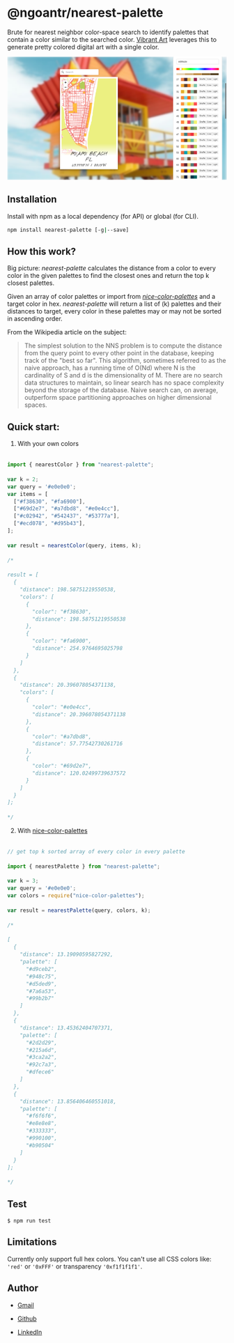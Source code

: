 # @ngoantr/nearest-palette

Brute for nearest neighbor color-space search to identify palettes that contain a color similar to the searched color. [ Vibrant Art](https://vibrant-art-map.netlify.app/) leverages this to generate pretty colored digital art with a single color.

![example](https://github.com/tnngoan/nearest-palette/blob/main/photo.png)

## Installation

Install with npm as a local dependency (for API) or global (for CLI).

```sh
npm install nearest-palette [-g|--save]
```

## How this work?

Big picture: _nearest-palette_ calculates the distance from a color to every color in the given palettes to find the closest ones and return the top k closest palettes.

Given an array of color palettes or import from [_nice-color-palettes_](https://www.npmjs.com/package/nice-color-palettes#:~:text=4%20Versions-,nice-color-palettes,-A%20JSON%20of) and a target color in hex. _nearest-palette_ will return a list of (k) palettes and their distances to target, every color in these palettes may or may not be sorted in ascending order.

From the Wikipedia article on the subject:

> The simplest solution to the NNS problem is to compute the distance from the query point to every other point in the database, keeping track of the "best so far". This algorithm, sometimes referred to as the naive approach, has a running time of O(Nd) where N is the cardinality of S and d is the dimensionality of M. There are no search data structures to maintain, so linear search has no space complexity beyond the storage of the database. Naive search can, on average, outperform space partitioning approaches on higher dimensional spaces.

## Quick start:

1. With your own colors

```javascript

import { nearestColor } from "nearest-palette";

var k = 2;
var query = '#e0e0e0';
var items = [
  ["#f38630", "#fa6900"],
  ["#69d2e7", "#a7dbd8", "#e0e4cc"],
  ["#c02942", "#542437", "#53777a"],
  ["#ecd078", "#d95b43"],
];

var result = nearestColor(query, items, k);

/*

result = [
  {
    "distance": 198.58751219550538,
    "colors": [
      {
        "color": "#f38630",
        "distance": 198.58751219550538
      },
      {
        "color": "#fa6900",
        "distance": 254.9764695025798
      }
    ]
  },
  {
    "distance": 20.396078054371138,
    "colors": [
      {
        "color": "#e0e4cc",
        "distance": 20.396078054371138
      },
      {
        "color": "#a7dbd8",
        "distance": 57.77542730261716
      },
      {
        "color": "#69d2e7",
        "distance": 120.02499739637572
      }
    ]
  }
];
 
*/

```

2. With [nice-color-palettes](https://www.npmjs.com/package/nice-color-palettes)

```javascript

// get top k sorted array of every color in every palette

import { nearestPalette } from "nearest-palette";

var k = 3;
var query = '#e0e0e0';
var colors = require("nice-color-palettes");

var result = nearestPalette(query, colors, k);

/*

[
  {
    "distance": 13.19090595827292,
    "palette": [
      "#d9ceb2",
      "#948c75",
      "#d5ded9",
      "#7a6a53",
      "#99b2b7"
    ]
  },
  {
    "distance": 13.45362404707371,
    "palette": [
      "#2d2d29",
      "#215a6d",
      "#3ca2a2",
      "#92c7a3",
      "#dfece6"
    ]
  },
  {
    "distance": 13.856406460551018,
    "palette": [
      "#f6f6f6",
      "#e8e8e8",
      "#333333",
      "#990100",
      "#b90504"
    ]
  }
];

*/

```

## Test

```
$ npm run test 
```

## Limitations

Currently only support full hex colors. You can't use all CSS colors like: `'red'` or `'0xFFF'` or transparency `'0xf1f1f1f1'`.

## Author

- [Gmail](mailto:ngoan.n.tr@gmail.com)

- [Github](https://github.com/tnngoan)

- [LinkedIn](https://www.linkedin.com/in/tnngoan/)
